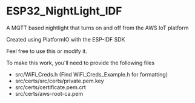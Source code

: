 # ESP32_NightLight_IDF
A MQTT based nightlight that turns on and off from the AWS IoT platform

Created using PlatformIO with the ESP-IDF SDK

Feel free to use this or modify it.

To make this work, you'll need to provide the following files 
- src/WiFi_Creds.h (Find WiFi_Creds_Example.h for formatting)
- src/certs/src/certs/private.pem.key
- src/certs/certificate.pem.crt
- src/certs/aws-root-ca.pem
